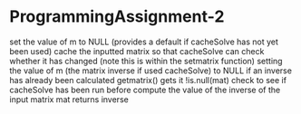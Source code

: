 # ProgrammingAssignment-2
set the value of m to NULL (provides a default if cacheSolve has not yet been used)
cache the inputted matrix so that cacheSolve can check whether it has changed (note this is within the setmatrix function)
setting the value of m (the matrix inverse if used cacheSolve) to NULL
if an inverse has already been calculated getmatrix() gets it
!is.null(mat) check to see if cacheSolve has been run before
compute the value of the inverse of the input matrix
mat returns inverse
